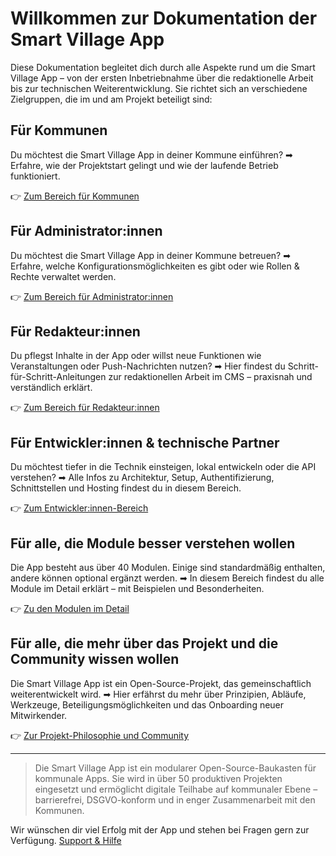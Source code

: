 # Willkommen zur Dokumentation der Smart Village App

Diese Dokumentation begleitet dich durch alle Aspekte rund um die Smart Village App – von der ersten Inbetriebnahme über die redaktionelle Arbeit bis zur technischen Weiterentwicklung. Sie richtet sich an verschiedene Zielgruppen, die im und am Projekt beteiligt sind:

## Für Kommunen

Du möchtest die Smart Village App in deiner Kommune einführen?
➡ Erfahre, wie der Projektstart gelingt und wie der laufende Betrieb funktioniert.

👉 [Zum Bereich für Kommunen](kommunen/projektstart.md)

## Für Administrator:innen

Du möchtest die Smart Village App in deiner Kommune betreuen?
➡ Erfahre, welche Konfigurationsmöglichkeiten es gibt oder wie Rollen & Rechte verwaltet werden.

👉 [Zum Bereich für Administrator:innen](admins/konfiguration.md)

## Für Redakteur:innen

Du pflegst Inhalte in der App oder willst neue Funktionen wie Veranstaltungen oder Push-Nachrichten nutzen?
➡ Hier findest du Schritt-für-Schritt-Anleitungen zur redaktionellen Arbeit im CMS – praxisnah und verständlich erklärt.

👉 [Zum Bereich für Redakteur:innen](redaktion/cms-login.md)

## Für Entwickler:innen & technische Partner

Du möchtest tiefer in die Technik einsteigen, lokal entwickeln oder die API verstehen?
➡ Alle Infos zu Architektur, Setup, Authentifizierung, Schnittstellen und Hosting findest du in diesem Bereich.

👉 [Zum Entwickler:innen-Bereich](dev/setup.md)

## Für alle, die Module besser verstehen wollen

Die App besteht aus über 40 Modulen. Einige sind standardmäßig enthalten, andere können optional ergänzt werden.
➡ In diesem Bereich findest du alle Module im Detail erklärt – mit Beispielen und Besonderheiten.

👉 [Zu den Modulen im Detail](module/maengelmelder.md)

## Für alle, die mehr über das Projekt und die Community wissen wollen

Die Smart Village App ist ein Open-Source-Projekt, das gemeinschaftlich weiterentwickelt wird.
➡ Hier erfährst du mehr über Prinzipien, Abläufe, Werkzeuge, Beteiligungsmöglichkeiten und das Onboarding neuer Mitwirkender.

👉 [Zur Projekt-Philosophie und Community](projekt/philosophie.md)

---

> Die Smart Village App ist ein modularer Open-Source-Baukasten für kommunale Apps. Sie wird in über 50 produktiven Projekten eingesetzt und ermöglicht digitale Teilhabe auf kommunaler Ebene – barrierefrei, DSGVO-konform und in enger Zusammenarbeit mit den Kommunen.

Wir wünschen dir viel Erfolg mit der App und stehen bei Fragen gern zur Verfügung.
[Support & Hilfe](kontakt/support.md)
